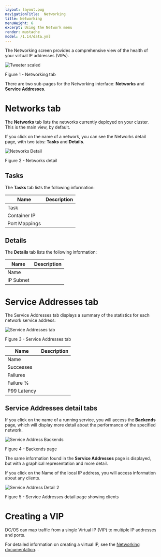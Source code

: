 ```yaml
---
layout: layout.pug
navigationTitle:  Networking
title: Networking
menuWeight: 6
excerpt: Using the Network menu
render: mustache
model: /1.14/data.yml
---
```


The Networking screen provides a comprehensive view of the health of your virtual IP addresses (VIPs).


![Tweeter scaled](/1.14/img/GUI-Networking-Main.png)

Figure 1 - Networking tab

There are two sub-pages for the Networking interface: **Networks** and **Service Addresses**.

# Networks tab

The **Networks** tab lists the networks currently deployed on your cluster. This is the main view, by default. 

If you click on the name of a network, you can see the Networks detail page, with two tabs: **Tasks** and **Details**.

![Networks Detail](/1.14/img/GUI-Networking-Networks-Detail.png)

Figure 2 - Networks detail

## Tasks

The **Tasks** tab lists the following information:

| Name | Description |
|---------|--------------|
| Task |   |
| Container IP |        |
| Port Mappings |        |

## Details

The **Details** tab lists the following information:

| Name | Description |
|---------|--------------|
| Name |   |
| IP Subnet |        |

# Service Addresses tab

The Service Addresses tab displays a summary of the statistics for each network service address:

![Service Addresses tab](/1.14/img/GUI-Networking-Service-Addresses-Main.png)

Figure 3 - Service Addresses tab

| Name | Description |
|---------|--------------|
| Name |   |
| Successes |        |
| Failures | |
| Failure % | |
| P99 Latency |   |

## Service Addresses detail tabs

If you click on the name of a running service, you will access the **Backends** page, which will display more detail about the performance of the specified network.  

![Service Address Backends](/1.14/img/GUI-Networking-Service-Addresses-Backends.png)

Figure 4 - Backends page

The same information found in the **Service Addresses** page is displayed, but with a graphical representation and more detail.

If you click on the Name of the local IP address, you will access information about any clients.

![Service Address Detail 2](/1.14/img/GUI-Networking-Service-Addresses-Detail.png)

Figure 5 - Service Addresses detail page showing clients



# Creating a VIP

DC/OS can map traffic from a single Virtual IP (VIP) to multiple IP addresses and ports. 

For detailed information on creating a virtual IP, see the [Networking documentation](/1.14/networking/load-balancing-vips/virtual-ip-addresses/#creating-a-vip).
.